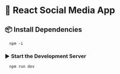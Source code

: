 # 🚀 React Social Media App

## 📦 Install Dependencies
      npm -i 
### ▶️ Start the Development Server
      npm run dev


